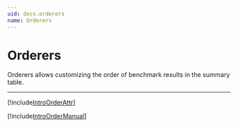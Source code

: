 ```yaml
---
uid: docs.orderers
name: Orderers
---
```


# Orderers

Orderers allows customizing the order of benchmark results in the summary table.

---

[!include[IntroOrderAttr](../samples/IntroOrderAttr.md)]

[!include[IntroOrderManual](../samples/IntroOrderManual.md)]